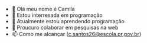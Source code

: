 - 👋 Olá meu nome é Camila
- 👀 Estou interresada em programação
- 🌱 Atualmente estou aprendendo programação
- 💞️ Proucuro colaborar em pesquisas na web
- 📫 Como me alcançar (c.santos26@escola.pr.gov.br)

<!---
CamilaPereiraSantos/CamilaPereiraSantos is a ✨ special ✨ repository because its `README.md` (this file) appears on your GitHub profile.
You can click the Preview link to take a look at your changes.
--->
